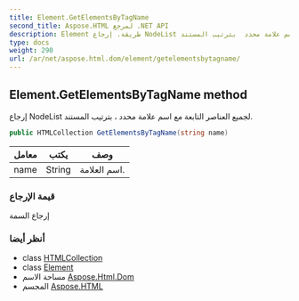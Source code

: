 ```yaml
---
title: Element.GetElementsByTagName
second_title: Aspose.HTML لمرجع .NET API
description: Element طريقة. إرجاع NodeList لجميع العناصر التابعة مع اسم علامة محدد  بترتيب المستند.
type: docs
weight: 290
url: /ar/net/aspose.html.dom/element/getelementsbytagname/
---
```

## Element.GetElementsByTagName method

إرجاع NodeList لجميع العناصر التابعة مع اسم علامة محدد ، بترتيب المستند.

```csharp
public HTMLCollection GetElementsByTagName(string name)
```

| معامل | يكتب | وصف |
| --- | --- | --- |
| name | String | اسم العلامة. |

### قيمة الإرجاع

إرجاع السمة

### أنظر أيضا

* class [HTMLCollection](../../../aspose.html.collections/htmlcollection/)
* class [Element](../)
* مساحة الاسم [Aspose.Html.Dom](../../element/)
* المجسم [Aspose.HTML](../../../)


